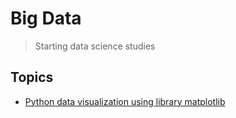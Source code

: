 # Big Data

> Starting data science studies

## Topics

- [Python data visualization using library matplotlib](https://github.com/jonathanccardoso/data-science/blob/master/graficos/)

<!--
## Annotations

### Mindset de Big Data

"Na internet, o serviço gratis, o produto é você!"

### Dado x Informação x Conhecimento

- Dado, é a matéria-prima, são fatos coletados e armazenados
- Informação, é dado analisado e com algum significado
- Conhecimento, é a informação interpretada, entendidda e com uma finalidades

**imagem-01**

### O que é big data 

- Uma coleção de dados grandes (> terabytes) e complexa (diversas fontes), possuindo desafio de armazenamento e processamento

- O mais complicado é a falta de processamento, pois não são estrututurados (sao audios, json xls, ...)

- Relatórios, KPI’s e Tendências são o foco do analista de BI

- É uma mudança de mindset, tendo sua transformação na revolução nos negocios que potencializam as organizações

- O mais importante nao é o tamanho e sim conseguir analisar esses grandes dados para convertelos em conhecimento, inovacao e valor

- Vs
	- Volume, Velocidade, Variedade, Veracidade e Valor

### O poder do Big Data

- Fortemente relacionado aos negócios, marketing e tecnologia adaptativa

### Cultura Data Driven

- Tomar decisões baseados em dados, existe quando uma empresa se organiza seus processos e métricas com base em dados reais
- Amazon, na logistica dos lugares para entrega rapida
- Netflix, uma empresa grande de dados, Stranger thinsgs foi baseada em dados, assim como traillers, roteiros, ... tudo atraves de algoritmos de recomendação

### Composição do mindset Big Data

- Processos de marketing baseado em dados
- Cusltura de testes (percepção de tendencias de consumo, comportmento de usuarios, ...)
- Análise preditiva
	- Identificar padroes de clientes
	- Gerar ofertas direcionadas
	- Desafiar a ssabedoria convencional
-->